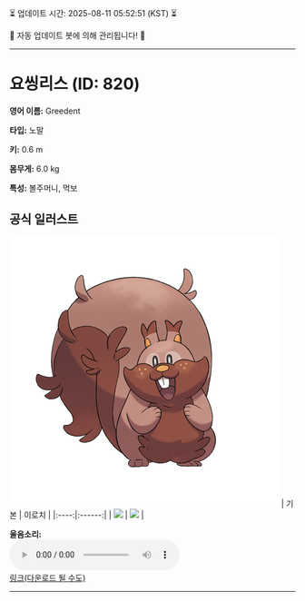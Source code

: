 
⏳ 업데이트 시간: 2025-08-11 05:52:51 (KST) ⏳

🤖 자동 업데이트 봇에 의해 관리됩니다! 🤖

---

# 요씽리스 (ID: 820)
**영어 이름:** Greedent

**타입:** 노말

**키:** 0.6 m

**몸무게:** 6.0 kg

**특성:** 볼주머니, 먹보

## 공식 일러스트
![](https://raw.githubusercontent.com/PokeAPI/sprites/master/sprites/pokemon/other/official-artwork/820.png)
| 기본 | 이로치 |
|:----:|:------:|
| <img src="http://play.pokemonshowdown.com/sprites/ani/greedent.gif" width="200"> | <img src="http://play.pokemonshowdown.com/sprites/ani-shiny/greedent.gif" width="200"> |

**울음소리:**<br><audio controls src="https://raw.githubusercontent.com/PokeAPI/cries/main/cries/pokemon/latest/820.ogg"></audio><br> [링크(다운로드 될 수도)](https://raw.githubusercontent.com/PokeAPI/cries/main/cries/pokemon/latest/820.ogg)


---
